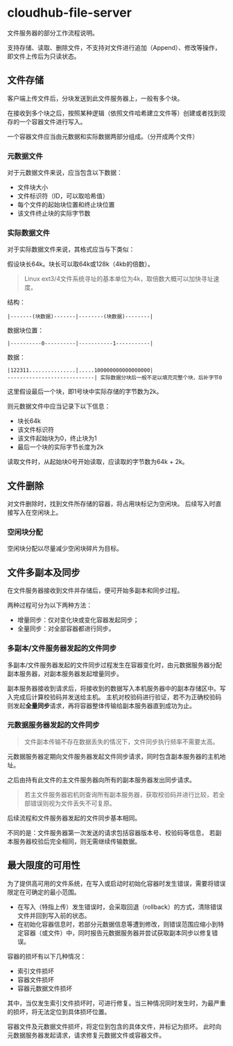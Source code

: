 # cloudhub-file-server

文件服务器的部分工作流程说明。

支持存储、读取、删除文件，不支持对文件进行追加（Append）、修改等操作，
即文件上传后为只读状态。

## 文件存储

客户端上传文件后，分块发送到此文件服务器上，一般有多个块。

在接收到多个块之后，按照某种逻辑（依照文件哈希建立文件等）创建或者找到现存的一个容器文件进行写入。

一个容器文件应当由元数据和实际数据两部分组成。（分开成两个文件）

### 元数据文件

对于元数据文件来说，应当包含以下数据：

- 文件块大小
- 文件标识符（ID，可以取哈希值）
- 每个文件的起始块位置和终止块位置
- 该文件终止块的实际字节数

### 实际数据文件

对于实际数据文件来说，其格式应当与下类似：

假设块长64k。块长可以取64k或128k（4kb的倍数）。

> Linux ext3/4文件系统寻址的基本单位为4k，取倍数大概可以加快寻址速度。

结构：

```text
|-------(块数据)-------|--------(块数据)--------|
```

数据块位置：

```text
|----------0----------|-----------1-----------|
```

数据：

```text
|122311...............|.....100000000000000000|
----------------------------| 实际数据分块后一般不足以填充完整个块，后补字节0
```

这里假设最后一个块，即1号块中实际存储的字节数为2k。

则元数据文件中应当记录下以下信息：

- 块长64k
- 该文件标识符
- 该文件起始块为0，终止块为1
- 最后一个块的实际字节长度为2k

读取文件时，从起始块0号开始读取，应读取的字节数为64k + 2k。

## 文件删除

对文件删除时，找到文件所存储的容器，将占用块标记为空闲块。
后续写入时直接写入在空闲块上。

### 空闲块分配

空闲块分配以尽量减少空闲块碎片为目标。

## 文件多副本及同步

在文件服务器接收到文件并存储后，便可开始多副本和同步过程。

两种过程可分为以下两种方法：

- 增量同步：仅对变化块或变化容器发起同步；
- 全量同步：对全部容器都进行同步。

### 多副本/文件服务器发起的文件同步

多副本/文件服务器发起的文件同步过程发生在容器变化时，由元数据服务器分配副本服务器，对副本服务器发起增量同步。

副本服务器接收到请求后，将接收到的数据写入本机服务器中的副本存储区中。写入完成后计算校验码并发送给主机。
主机对校验码进行验证，若不为正确校验码则发起**全量同步**请求，再将容器整体传输给副本服务器直到成功为止。

### 元数据服务器发起的文件同步

> 文件副本传输不存在数据丢失的情况下，文件同步执行频率不需要太高。

元数据服务器定期向文件服务器发起文件同步请求，同时包含副本服务器的主机地址。

之后由持有此文件的主文件服务器向所有的副本服务器发出同步请求。
> 若主文件服务器宕机则查询所有副本服务器，获取校验码并进行比较，若全部错误则视为文件丢失不可复原。

后续流程和文件服务器发起的文件同步基本相同。

不同的是：文件服务器第一次发送的请求包括容器版本号、校验码等信息，
若副本服务器校验后完全相同，则无需继续传输数据。

## 最大限度的可用性

为了提供高可用的文件系统，在写入或启动时初始化容器时发生错误，需要将错误限定在可确定的最小范围。

- 在写入（特指上传）发生错误时，会采取回退（rollback）的方式，清除错误文件并回到写入前的状态。
- 在初始化容器信息时，若部分元数据信息等遭到修改，则错误范围应缩小到特定容器（或文件）中，同时报告元数据服务器并尝试获取副本同步以修复错误。

容器的损坏有以下几种情况：

- 索引文件损坏
- 容器文件损坏
- 容器元数据文件损坏

其中，当仅发生索引文件损坏时，可进行修复。当三种情况同时发生时，为最严重的损坏，将无法定位到具体损坏位置。

容器文件及元数据文件损坏，将定位到包含的具体文件，并标记为损坏。
此时向元数据服务器发起请求，请求修复元数据文件或容器文件。
